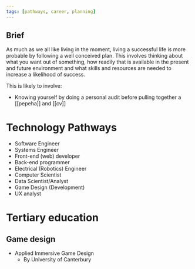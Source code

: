 ```yaml
---
tags: [pathways, career, planning]
---
```

## Brief

As much as we all like living in the moment, living a successful life is more probable by following a well conceived plan.  This involves thinking about what you want out of something, how readily that is available in the present and future environment and what skills and resources are needed to increase a likelihood of success.

This is likely to involve:
- Knowing yourself by doing a personal audit before pulling together a [[pepeha]] and [[cv]]


# Technology Pathways

- Software Engineer
- Systems Engineer
- Front-end (web) developer
- Back-end programmer 
- Electrical (Robotics) Engineer
- Computer Scientist
- Data Scientist/Analyst
- Game Design (Development)
- UX analyst


# Tertiary education

## Game design

- Applied Immersive Game Design
	- By University of Canterbury
	



